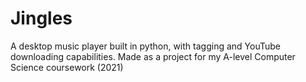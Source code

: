 # Jingles
 A desktop music player built in python, with tagging and YouTube downloading capabilities. Made as a project for my A-level Computer Science coursework (2021)
